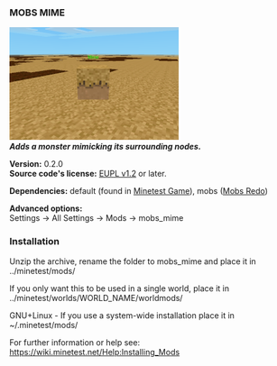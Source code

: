 ### MOBS MIME
![Mime's screenshot](screenshot.png)  
**_Adds a monster mimicking its surrounding nodes._**

**Version:** 0.2.0  
**Source code's license:** [EUPL v1.2][1] or later.

**Dependencies:** default (found in [Minetest Game][3]), mobs ([Mobs Redo][4])

__Advanced options:__  
Settings -> All Settings -> Mods -> mobs_mime


### Installation

Unzip the archive, rename the folder to mobs_mime and place it in  
../minetest/mods/

If you only want this to be used in a single world, place it in  
../minetest/worlds/WORLD_NAME/worldmods/

GNU+Linux - If you use a system-wide installation place it in  
~/.minetest/mods/

For further information or help see:  
https://wiki.minetest.net/Help:Installing_Mods


[1]: https://eur-lex.europa.eu/legal-content/EN/TXT/?uri=CELEX:32017D0863
[2]: https://creativecommons.org/licenses/by-sa/4.0/
[3]: https://github.com/minetest/minetest_game
[4]: https://forum.minetest.net/viewtopic.php?t=9917
